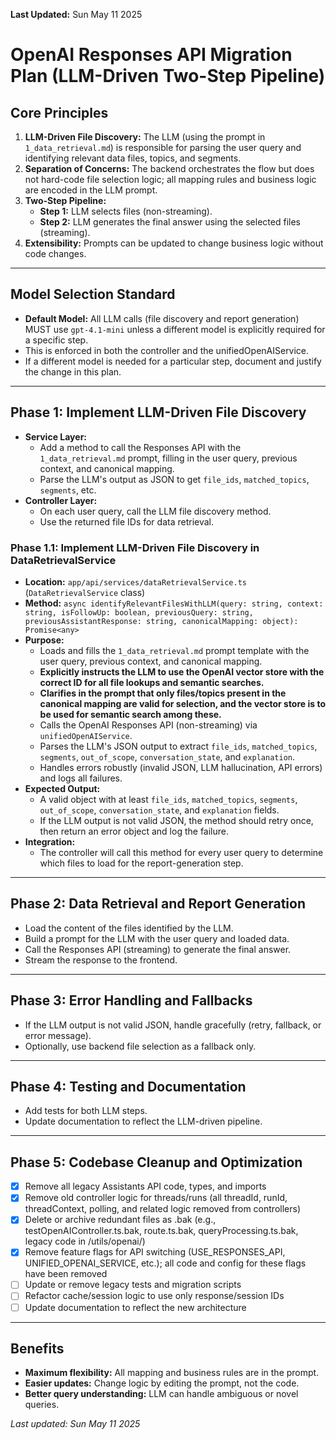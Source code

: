**Last Updated:** Sun May 11 2025

# OpenAI Responses API Migration Plan (LLM-Driven Two-Step Pipeline)

## Core Principles

1. **LLM-Driven File Discovery:**
   The LLM (using the prompt in `1_data_retrieval.md`) is responsible for parsing the user query and identifying relevant data files, topics, and segments.
2. **Separation of Concerns:**
   The backend orchestrates the flow but does not hard-code file selection logic; all mapping rules and business logic are encoded in the LLM prompt.
3. **Two-Step Pipeline:**
   - **Step 1:** LLM selects files (non-streaming).
   - **Step 2:** LLM generates the final answer using the selected files (streaming).
4. **Extensibility:**
   Prompts can be updated to change business logic without code changes.

---

## Model Selection Standard

- **Default Model:** All LLM calls (file discovery and report generation) MUST use `gpt-4.1-mini` unless a different model is explicitly required for a specific step.
- This is enforced in both the controller and the unifiedOpenAIService.
- If a different model is needed for a particular step, document and justify the change in this plan.

---

## Phase 1: Implement LLM-Driven File Discovery

- **Service Layer:**
  - Add a method to call the Responses API with the `1_data_retrieval.md` prompt, filling in the user query, previous context, and canonical mapping.
  - Parse the LLM's output as JSON to get `file_ids`, `matched_topics`, `segments`, etc.
- **Controller Layer:**
  - On each user query, call the LLM file discovery method.
  - Use the returned file IDs for data retrieval.

### Phase 1.1: Implement LLM-Driven File Discovery in DataRetrievalService

- **Location:** `app/api/services/dataRetrievalService.ts` (`DataRetrievalService` class)
- **Method:** `async identifyRelevantFilesWithLLM(query: string, context: string, isFollowUp: boolean, previousQuery: string, previousAssistantResponse: string, canonicalMapping: object): Promise<any>`
- **Purpose:**
  - Loads and fills the `1_data_retrieval.md` prompt template with the user query, previous context, and canonical mapping.
  - **Explicitly instructs the LLM to use the OpenAI vector store with the correct ID for all file lookups and semantic searches.**
  - **Clarifies in the prompt that only files/topics present in the canonical mapping are valid for selection, and the vector store is to be used for semantic search among these.**
  - Calls the OpenAI Responses API (non-streaming) via `unifiedOpenAIService`.
  - Parses the LLM's JSON output to extract `file_ids`, `matched_topics`, `segments`, `out_of_scope`, `conversation_state`, and `explanation`.
  - Handles errors robustly (invalid JSON, LLM hallucination, API errors) and logs all failures.
- **Expected Output:**
  - A valid object with at least `file_ids`, `matched_topics`, `segments`, `out_of_scope`, `conversation_state`, and `explanation` fields.
  - If the LLM output is not valid JSON, the method should retry once, then return an error object and log the failure.
- **Integration:**
  - The controller will call this method for every user query to determine which files to load for the report-generation step.

---

## Phase 2: Data Retrieval and Report Generation

- Load the content of the files identified by the LLM.
- Build a prompt for the LLM with the user query and loaded data.
- Call the Responses API (streaming) to generate the final answer.
- Stream the response to the frontend.

---

## Phase 3: Error Handling and Fallbacks

- If the LLM output is not valid JSON, handle gracefully (retry, fallback, or error message).
- Optionally, use backend file selection as a fallback only.

---

## Phase 4: Testing and Documentation

- Add tests for both LLM steps.
- Update documentation to reflect the LLM-driven pipeline.

---

## Phase 5: Codebase Cleanup and Optimization

- [x] Remove all legacy Assistants API code, types, and imports
- [x] Remove old controller logic for threads/runs (all threadId, runId, threadContext, polling, and related logic removed from controllers)
- [x] Delete or archive redundant files as .bak (e.g., testOpenAIController.ts.bak, route.ts.bak, queryProcessing.ts.bak, legacy code in /utils/openai/)
- [x] Remove feature flags for API switching (USE_RESPONSES_API, UNIFIED_OPENAI_SERVICE, etc.); all code and config for these flags have been removed
- [ ] Update or remove legacy tests and migration scripts
- [ ] Refactor cache/session logic to use only response/session IDs
- [ ] Update documentation to reflect the new architecture

---

## Benefits

- **Maximum flexibility:** All mapping and business rules are in the prompt.
- **Easier updates:** Change logic by editing the prompt, not the code.
- **Better query understanding:** LLM can handle ambiguous or novel queries.

_Last updated: Sun May 11 2025_
